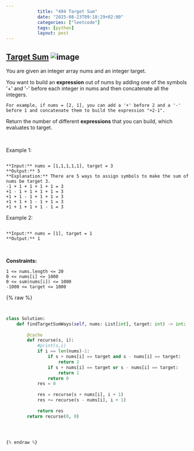 ```yaml
---
            title: "494 Target Sum"
            date: "2025-08-23T09:18:29+02:00"
            categories: ["leetcode"]
            tags: [python]
            layout: post
---
```

            
## [Target Sum](https://leetcode.com/problems/target-sum) ![image](https://img.shields.io/badge/Difficulty-Medium-orange)

You are given an integer array nums and an integer target.

You want to build an **expression** out of nums by adding one of the symbols '+' and '-' before each integer in nums and then concatenate all the integers.

	For example, if nums = [2, 1], you can add a '+' before 2 and a '-' before 1 and concatenate them to build the expression "+2-1".

Return the number of different **expressions** that you can build, which evaluates to target.

 

Example 1:

```

**Input:** nums = [1,1,1,1,1], target = 3
**Output:** 5
**Explanation:** There are 5 ways to assign symbols to make the sum of nums be target 3.
-1 + 1 + 1 + 1 + 1 = 3
+1 - 1 + 1 + 1 + 1 = 3
+1 + 1 - 1 + 1 + 1 = 3
+1 + 1 + 1 - 1 + 1 = 3
+1 + 1 + 1 + 1 - 1 = 3

```

Example 2:

```

**Input:** nums = [1], target = 1
**Output:** 1

```

 

**Constraints:**

	1 <= nums.length <= 20
	0 <= nums[i] <= 1000
	0 <= sum(nums[i]) <= 1000
	-1000 <= target <= 1000

{% raw %}


```python


class Solution:
    def findTargetSumWays(self, nums: List[int], target: int) -> int:
        
        @cache
        def recurse(s, i):
            #print(s,i)
            if i == len(nums)-1:
                if s + nums[i] == target and s - nums[i] == target:
                    return 2
                if s + nums[i] == target or s - nums[i] == target:
                    return 1
                return 0
            res = 0
            
            res = recurse(s + nums[i], i + 1)
            res += recurse(s - nums[i], i + 1)
            
            return res
        return recurse(0, 0)




{% endraw %}
```
